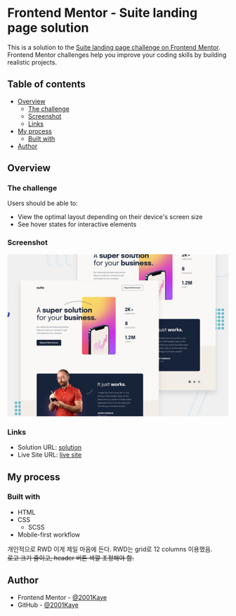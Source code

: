 # Frontend Mentor - Suite landing page solution

This is a solution to the [Suite landing page challenge on Frontend Mentor](https://www.frontendmentor.io/challenges/suite-landing-page-tj_eaU-Ra). Frontend Mentor challenges help you improve your coding skills by building realistic projects.

## Table of contents

- [Overview](#overview)
  - [The challenge](#the-challenge)
  - [Screenshot](#screenshot)
  - [Links](#links)
- [My process](#my-process)
  - [Built with](#built-with)
- [Author](#author)

## Overview

### The challenge

Users should be able to:

- View the optimal layout depending on their device's screen size
- See hover states for interactive elements

### Screenshot

![](./preview.jpg)

### Links

- Solution URL: [solution](https://www.frontendmentor.io/solutions/suite-landing-page-using-grid-12-columns-BJS4UEnX9)
- Live Site URL: [live site](https://jhan117.github.io/Suite-landing-page/)

## My process

### Built with

- HTML
- CSS
  - SCSS
- Mobile-first workflow

개인적으로 RWD 이게 제일 마음에 든다. RWD는 grid로 12 columns 이용했음.  
~~로고 크기 줄이고, header 버튼 색깔 조정해야 함.~~

## Author

- Frontend Mentor - [@2001Kaye](https://www.frontendmentor.io/profile/jhan117)
- GitHub - [@2001Kaye](https://github.com/jhan117)
